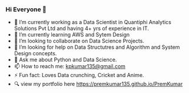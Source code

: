 ### Hi Everyone 👋

- 🔭 I’m currently working as a Data Scientist in Quantiphi Analytics Solutions Pvt Ltd and having 4+ yrs of experience in IT.
- 🌱 I’m currently learning AWS and Sytem Design
- 👯 I’m looking to collaborate on Data Science Projects.
- 🤔 I’m looking for help on Data Structutres and Algorithm and System Design concepts.
- 💬 Ask me about Python and Data Science.
- 📫 How to reach me: kpkumar135@gmail.com
- ⚡ Fun fact: Loves Data crunching, Cricket and Anime.
- :mag: view my portfolio here https://premkumar135.github.io/PremKumar
